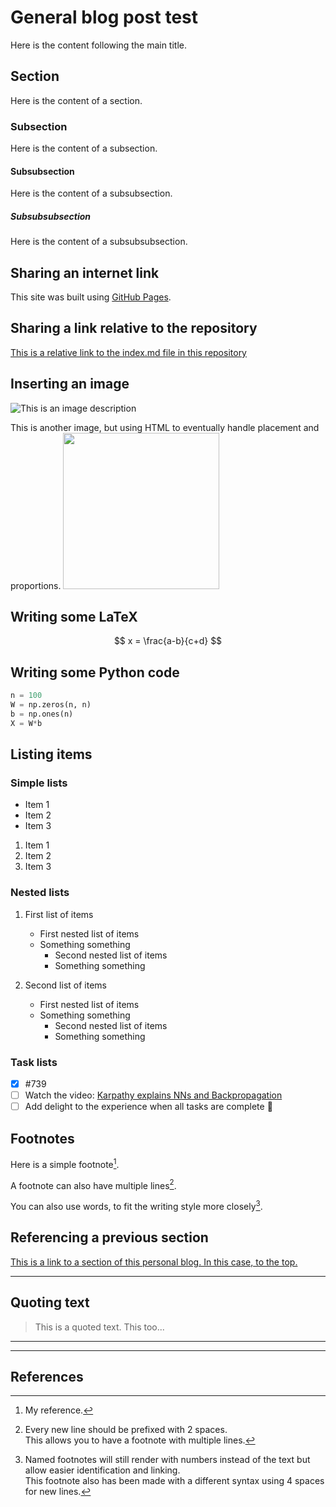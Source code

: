 # General blog post test
<!-- Due to a plugin called `jekyll-titles-from-headings` which is supported by GitHub Pages by default. The above header (in the markdown file) will be automatically used as the pages title. -->
Here is the content following the main title.

<!-- dark theme using DarkReader -->
<script src="//unpkg.com/darkreader@4.9.40/darkreader.js"></script>
<script type="text/javascript">
  DarkReader.setFetchMethod(window.fetch); // Fix to remedy CORS errors in chrome console
  //DarkReader.enable();
  DarkReader.auto( {brightness: 100, contrast: 90, sepia: 10} );
</script>

## Section
Here is the content of a section.

### Subsection
Here is the content of a subsection.

#### Subsubsection
Here is the content of a subsubsection.

##### Subsubsubsection
Here is the content of a subsubsubsection.


## Sharing an internet link
This site was built using [GitHub Pages](https://pages.github.com/).


## Sharing a link relative to the repository
[This is a relative link to the index.md file in this repository](/index.md)


## Inserting an image
![This is an image description](https://myoctocat.com/assets/images/base-octocat.svg)

This is another image, but using HTML to eventually handle placement and proportions.
<img src="https://octodex.github.com/images/jetpacktocat.png"
height="250">

<!-- ### Inserting an image depending on the color scheme
<picture>
  <source media="(prefers-color-scheme: dark)" srcset="https://user-images.githubusercontent.com/25423296/163456776-7f95b81a-f1ed-45f7-b7ab-8fa810d529fa.png">
  <source media="(prefers-color-scheme: light)" srcset="https://user-images.githubusercontent.com/25423296/163456779-a8556205-d0a5-45e2-ac17-42d089e3c3f8.png">
  <img alt="Shows an illustrated sun in light color mode and a moon with stars in dark color mode." src="https://user-images.githubusercontent.com/25423296/163456779-a8556205-d0a5-45e2-ac17-42d089e3c3f8.png">
</picture> -->


## Writing some LaTeX
$$
x = \frac{a-b}{c+d}
$$


## Writing some Python code
```python
n = 100
W = np.zeros(n, n)
b = np.ones(n)
X = W*b
```


## Listing items
### Simple lists
- Item 1
- Item 2
- Item 3

1. Item 1
2. Item 2
3. Item 3

### Nested lists
1. First list of items
   - First nested list of items
   - Something something
     - Second nested list of items
     - Something something

2. Second list of items
   * First nested list of items
   * Something something
     * Second nested list of items
     * Something something

### Task lists
- [x] #739
- [ ] Watch the video: [Karpathy explains NNs and Backpropagation](https://www.youtube.com/watch?v=VMj-3S1tku0&t=85s)
- [ ] Add delight to the experience when all tasks are complete :tada:

## Footnotes
Here is a simple footnote[^1].

A footnote can also have multiple lines[^2].  

You can also use words, to fit the writing style more closely[^note].

[^1]: My reference.

[^2]: Every new line should be prefixed with 2 spaces.  
  This allows you to have a footnote with multiple lines.

[^note]:
    Named footnotes will still render with numbers instead of the text but allow easier identification and linking.  
    This footnote also has been made with a different syntax using 4 spaces for new lines.
    


## Referencing a previous section
[This is a link to a section of this personal blog. In this case, to the top.](https://github.com/ktroyan/ktroyan.github.io/blob/main/_posts/2021-03-08-blog-post-title-from-file-name.md#main-title)


---
<!-- 
## Using emojis
:smiling_face_with_tear:
:shushing_face:
:neutral_face:
:raised_eyebrow:
:unamused:
:face_exhaling:
:expressionless:
:relieved:
:sleeping:
:pensive:
:face_with_head_bandage:
:face_with_spiral_eyes:
:sneezing_face:
:dizzy_face:
:confused:
:pleading_face:
:cry:
:sweat:
:tired_face:
:frowning_face:
:flushed:
:disappointed_relieved:
:sob:
:confounded:
:yawning_face:
:weary:
:skull:
:skull_and_crossbones:
:ghost:
:robot:
:broken_heart:
:thought_balloon:
:zzz:
:thumbsup:
:thumbsdown:
:point_up:
:clap:
:handshake:
:writing_hand:
:brain:
:deaf_man:
:man_shrugging:
:bowing_man:
:no_good:
:no_good_man:
:man_facepalming:
:octocat:

--- -->


## Quoting text
> This is a quoted text.
> This too...

---
---

## References



